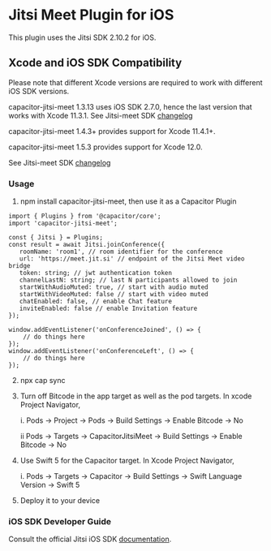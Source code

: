 # Jitsi Meet Plugin for iOS

This plugin uses the Jitsi SDK 2.10.2 for iOS.

## Xcode and iOS SDK Compatibility

Please note that different Xcode versions are required to work with different iOS SDK versions.

capacitor-jitsi-meet 1.3.13 uses iOS SDK 2.7.0, hence the last version that works with Xcode 11.3.1. See Jitsi-meet SDK [changelog](https://github.com/jitsi/jitsi-meet-release-notes/blob/master/CHANGELOG-MOBILE-SDKS.md#280-2020-04-21)

capacitor-jitsi-meet 1.4.3+ provides support for Xcode 11.4.1+. 

capacitor-jitsi-meet 1.5.3 provides support for Xcode 12.0. 

See Jitsi-meet SDK [changelog](https://github.com/jitsi/jitsi-meet-release-notes/blob/master/CHANGELOG-MOBILE-SDKS.md#280-2020-04-21)

### Usage

1. npm install capacitor-jitsi-meet, then use it as a Capacitor Plugin

```
import { Plugins } from '@capacitor/core';
import 'capacitor-jitsi-meet';

const { Jitsi } = Plugins;
const result = await Jitsi.joinConference({
   roomName: 'room1', // room identifier for the conference
   url: 'https://meet.jit.si' // endpoint of the Jitsi Meet video bridge
   token: string; // jwt authentication token
   channelLastN: string; // last N participants allowed to join
   startWithAudioMuted: true, // start with audio muted
   startWithVideoMuted: false // start with video muted
   chatEnabled: false, // enable Chat feature
   inviteEnabled: false // enable Invitation feature
});

window.addEventListener('onConferenceJoined', () => {
    // do things here
});
window.addEventListener('onConferenceLeft', () => {
    // do things here
});

```

2. npx cap sync

3. Turn off Bitcode in the app target as well as the pod targets. In xcode Project Navigator,


   i. Pods -> Project -> Pods -> Build Settings -> Enable Bitcode -> No
   
   ii Pods -> Targets -> CapacitorJitsiMeet -> Build Settings -> Enable Bitcode -> No
   

4. Use Swift 5 for the Capacitor target. In Xcode Project Navigator,

    i. Pods -> Targets -> Capacitor -> Build Settings -> Swift Language Version -> Swift 5

5. Deploy it to your device

### iOS SDK Developer Guide

Consult the official Jitsi iOS SDK [documentation](https://jitsi.github.io/handbook/docs/dev-guide/dev-guide-ios-sdk).

